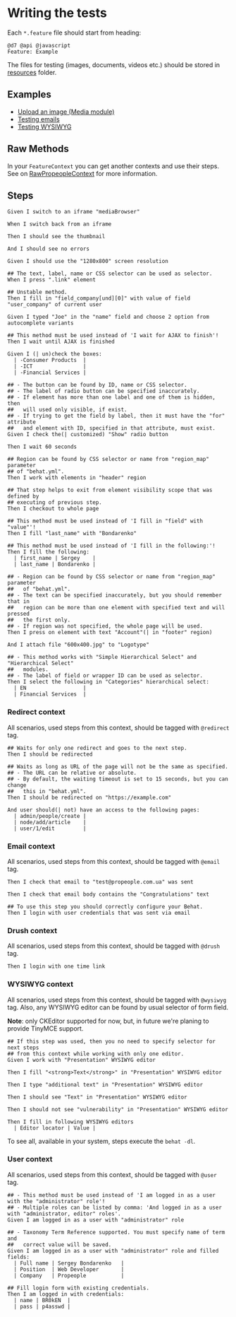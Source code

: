 # Writing the tests

Each `*.feature` file should start from heading:

```gherkin
@d7 @api @javascript
Feature: Example
```

The files for testing (images, documents, videos etc.) should be stored in [resources](/behat/resources) folder.

## Examples

- [Upload an image (Media module)](MEDIA.md)
- [Testing emails](EMAIL.md)
- [Testing WYSIWYG](WYSIWYG.md)

## Raw Methods

In your `FeatureContext` you can get another contexts and use their steps. See
on [RawPropeopleContext](/src/Behat/Drupal/Propeople/RawPropeopleContext.php)
for more information.

## Steps

```gherkin
Given I switch to an iframe "mediaBrowser"
```

```gherkin
When I switch back from an iframe
```

```gherkin
Then I should see the thumbnail
```

```gherkin
And I should see no errors
```

```gherkin
Given I should use the "1280x800" screen resolution
```

```gherkin
## The text, label, name or CSS selector can be used as selector.
When I press ".link" element
```

```gherkin
## Unstable method.
Then I fill in "field_company[und][0]" with value of field "user_company" of current user
```

```gherkin
Given I typed "Joe" in the "name" field and choose 2 option from autocomplete variants
```

```gherkin
## This method must be used instead of 'I wait for AJAX to finish'!
Then I wait until AJAX is finished
```

```gherkin
Given I (| un)check the boxes:
  | -Consumer Products  |
  | -ICT                |
  | -Financial Services |
```

```gherkin
## - The button can be found by ID, name or CSS selector.
## - The label of radio button can be specified inaccurately.
## - If element has more than one label and one of them is hidden, then
##   will used only visible, if exist.
## - If trying to get the field by label, then it must have the "for" attribute
##   and element with ID, specified in that attribute, must exist.
Given I check the(| customized) "Show" radio button
```

```gherkin
Then I wait 60 seconds
```

```gherkin
## Region can be found by CSS selector or name from "region_map" parameter
## of "behat.yml".
Then I work with elements in "header" region
```

```gherkin
## That step helps to exit from element visibility scope that was defined by
## executing of previous step.
Then I checkout to whole page
```

```gherkin
## This method must be used instead of 'I fill in "field" with "value"'!
Then I fill "last_name" with "Bondarenko"
```

```gherkin
## This method must be used instead of 'I fill in the following:'!
Then I fill the following:
  | first_name | Sergey    |
  | last_name | Bondarenko |
```

```gherkin
## - Region can be found by CSS selector or name from "region_map" parameter
##   of "behat.yml".
## - The text can be specified inaccurately, but you should remember that in
##   region can be more than one element with specified text and will pressed
##   the first only.
## - If region was not specified, the whole page will be used.
Then I press on element with text "Account"(| in "footer" region)
```

```gherkin
And I attach file "600x400.jpg" to "Logotype"
```

```gherkin
## - This method works with "Simple Hierarchical Select" and "Hierarchical Select"
##   modules.
## - The label of field or wrapper ID can be used as selector.
Then I select the following in "Categories" hierarchical select:
  | EN                  |
  | Financial Services  |
```

### Redirect context

All scenarios, used steps from this context, should be tagged with `@redirect` tag.

```gherkin
## Waits for only one redirect and goes to the next step.
Then I should be redirected
```

```gherkin
## Waits as long as URL of the page will not be the same as specified.
## - The URL can be relative or absolute.
## - By default, the waiting timeout is set to 15 seconds, but you can change
##   this in "behat.yml".
Then I should be redirected on "https://example.com"
```

```gherkin
And user should(| not) have an access to the following pages:
  | admin/people/create |
  | node/add/article    |
  | user/1/edit         |
```

### Email context

All scenarios, used steps from this context, should be tagged with `@email` tag.

```gherkin
Then I check that email to "test@propeople.com.ua" was sent
```

```gherkin
Then I check that email body contains the "Congratulations" text
```

```gherkin
## To use this step you should correctly configure your Behat.
Then I login with user credentials that was sent via email
```

### Drush context

All scenarios, used steps from this context, should be tagged with `@drush` tag.

```gherkin
Then I login with one time link
```

### WYSIWYG context

All scenarios, used steps from this context, should be tagged with `@wysiwyg`
tag. Also, any WYSIWYG editor can be found by usual selector of form field.

**Note**: only CKEditor supported for now, but, in future we're planing to provide TinyMCE
support.

```gherkin
## If this step was used, then you no need to specify selector for next steps
## from this context while working with only one editor.
Given I work with "Presentation" WYSIWYG editor
```

```gherkin
Then I fill "<strong>Text</strong>" in "Presentation" WYSIWYG editor
```

```gherkin
Then I type "additional text" in "Presentation" WYSIWYG editor
```

```gherkin
Then I should see "Text" in "Presentation" WYSIWYG editor
```

```gherkin
Then I should not see "vulnerability" in "Presentation" WYSIWYG editor
```

```gherkin
Then I fill in following WYSIWYG editors
  | Editor locator | Value |
```

To see all, available in your system, steps execute the `behat -dl`.

### User context

All scenarios, used steps from this context, should be tagged with `@user` tag.

```gherkin
## - This method must be used instead of 'I am logged in as a user with the "administrator" role'!
## - Multiple roles can be listed by comma: 'And logged in as a user with "administrator, editor" roles'.
Given I am logged in as a user with "administrator" role
```

```gherkin
## - Taxonomy Term Reference supported. You must specify name of term and
##   correct value will be saved.
Given I am logged in as a user with "administrator" role and filled fields:
  | Full name | Sergey Bondarenko   |
  | Position  | Web Developer       |
  | Company   | Propeople           |
```

```gherkin
## Fill login form with existing credentials.
Then I am logged in with credentials:
  | name | BR0kEN  |
  | pass | p4asswd |
```
